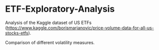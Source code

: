 # ETF-Exploratory-Analysis

Analysis of the Kaggle dataset of US ETFs (https://www.kaggle.com/borismarjanovic/price-volume-data-for-all-us-stocks-etfs). 

Comparison of different volatility measures.
